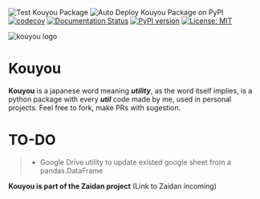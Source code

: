 ![Test Kouyou Package](https://github.com/GutoReis/kouyou/workflows/Test%20Kouyou%20Package/badge.svg?branch=test) ![Auto Deploy Kouyou Package on PyPI](https://github.com/GutoReis/kouyou/workflows/Auto%20Deploy%20Kouyou%20Package%20on%20PyPI/badge.svg) [![codecov](https://codecov.io/gh/GutoReis/kouyou/branch/master/graph/badge.svg)](https://codecov.io/gh/GutoReis/kouyou) [![Documentation Status](https://readthedocs.org/projects/kouyou/badge/?version=latest)](https://kouyou.readthedocs.io/en/latest/?badge=latest) [![PyPI version](https://badge.fury.io/py/kouyou.svg)](https://badge.fury.io/py/kouyou) [![License: MIT](https://img.shields.io/badge/License-MIT-yellow.svg)](https://opensource.org/licenses/MIT) 

![kouyou logo](https://drive.google.com/uc?export=view&id=1R9cw03Z0zUezPbeBEvVSOoWKqQg58Mvm)

# Kouyou
**Kouyou** is a japanese word meaning ***utility***, as the word itself implies, is a python package with every ***util*** code made by me, used in personal projects. Feel free to fork, make PRs with sugestion.

# TO-DO
> * Google Drive utility to update existed google sheet from a pandas.DataFrame

**Kouyou is part of the Zaidan project** (Link to Zaidan incoming)